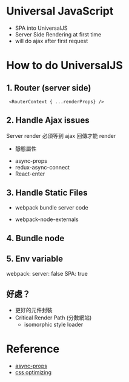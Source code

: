 # Universal JavaScript
* SPA into UniversalJS
* Server Side Rendering at first time
* will do ajax after first request

# How to do UniversalJS
## 1. Router (server side)
` <RouterContext { ...renderProps} />`
## 2. Handle Ajax issues
Server render 必須等到 ajax 回傳才能 render
* 靜態屬性
 - async-props
 - redux-async-connect
 - React-enter

## 3. Handle Static Files
* webpack bundle server code
 - webpack-node-externals
 
## 4. Bundle node

## 5. Env variable
webpack:
server: false
SPA: true

## 好處？
* 更好的元件封裝
* Critical Render Path (分數網站)
  - isomorphic style loader
 
 
# Reference
* [async-props](https://github.com/ryanflorence/async-props)
* [css optimizing](https://developers.google.com/speed/docs/insights/OptimizeCSSDelivery)
